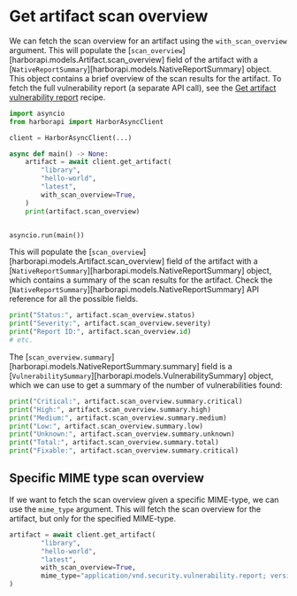 # Get artifact scan overview

We can fetch the scan overview for an artifact using the `with_scan_overview` argument. This will populate the [`scan_overview`][harborapi.models.Artifact.scan_overview] field of the artifact with a [`NativeReportSummary`][harborapi.models.NativeReportSummary] object. This object contains a brief overview of the scan results for the artifact. To fetch the full vulnerability report (a separate API call), see the [Get artifact vulnerability report](get-artifact-vulnerabilities.md) recipe.

```py
import asyncio
from harborapi import HarborAsyncClient

client = HarborAsyncClient(...)

async def main() -> None:
    artifact = await client.get_artifact(
        "library",
        "hello-world",
        "latest",
        with_scan_overview=True,
    )
    print(artifact.scan_overview)


asyncio.run(main())
```

This will populate the [`scan_overview`][harborapi.models.Artifact.scan_overview] field of the artifact with a [`NativeReportSummary`][harborapi.models.NativeReportSummary] object, which contains a summary of the scan results for the artifact. Check the [`NativeReportSummary`][harborapi.models.NativeReportSummary] API reference for all the possible fields.

```py
print("Status:", artifact.scan_overview.status)
print("Severity:", artifact.scan_overview.severity)
print("Report ID:", artifact.scan_overview.id)
# etc.
```


The [`scan_overview.summary`][harborapi.models.NativeReportSummary.summary] field is a [`VulnerabilitySummary`][harborapi.models.VulnerabilitySummary] object, which we can use to get a summary of the number of vulnerabilities found:

```py
print("Critical:", artifact.scan_overview.summary.critical)
print("High:", artifact.scan_overview.summary.high)
print("Medium:", artifact.scan_overview.summary.medium)
print("Low:", artifact.scan_overview.summary.low)
print("Unknown:", artifact.scan_overview.summary.unknown)
print("Total:", artifact.scan_overview.summary.total)
print("Fixable:", artifact.scan_overview.summary.critical)
```

## Specific MIME type scan overview

If we want to fetch the scan overview given a specific MIME-type, we can use the `mime_type` argument. This will fetch the scan overview for the artifact, but only for the specified MIME-type.

```py hl_lines="6"
artifact = await client.get_artifact(
        "library",
        "hello-world",
        "latest",
        with_scan_overview=True,
        mime_type="application/vnd.security.vulnerability.report; version=1.1",
)
```
